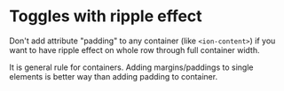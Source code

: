 # Toggles with ripple effect

Don't add attribute "padding" to any container (like `<ion-content>`) if you want to have ripple effect on whole row through full container width.

It is general rule for containers. Adding margins/paddings to single elements is better way than adding padding to container.